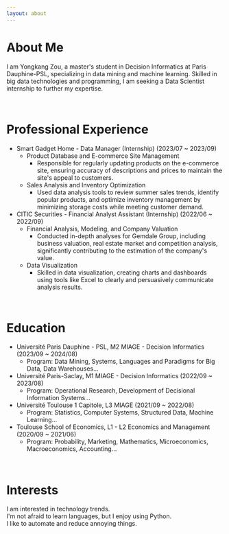 ```yaml
---
layout: about 
---
```


# About Me
I am Yongkang Zou, a master's student in Decision Informatics at Paris Dauphine-PSL, specializing in data mining and machine learning.
Skilled in big data technologies and programming, I am seeking a Data Scientist internship to further my expertise.

<br/>

# Professional Experience
* Smart Gadget Home - Data Manager (Internship) (2023/07 ~ 2023/09)
  * Product Database and E-commerce Site Management
    * Responsible for regularly updating products on the e-commerce site, ensuring accuracy of descriptions and prices to maintain the site's appeal to customers.
  * Sales Analysis and Inventory Optimization
    * Used data analysis tools to review summer sales trends, identify popular products, and optimize inventory management by minimizing storage costs while meeting customer demand.
* CITIC Securities - Financial Analyst Assistant (Internship) (2022/06 ~ 2022/09)
  * Financial Analysis, Modeling, and Company Valuation
    * Conducted in-depth analyses for Gemdale Group, including business valuation, real estate market and competition analysis, significantly contributing to the estimation of the company's value.
  * Data Visualization
    * Skilled in data visualization, creating charts and dashboards using tools like Excel to clearly and persuasively communicate analysis results.

<br/>

# Education
* Université Paris Dauphine - PSL, M2 MIAGE - Decision Informatics (2023/09 ~ 2024/08)
  * Program: Data Mining, Systems, Languages and Paradigms for Big Data, Data Warehouses...
* Université Paris-Saclay, M1 MIAGE - Decision Informatics (2022/09 ~ 2023/08)
  * Program: Operational Research, Development of Decisional Information Systems...
* Université Toulouse 1 Capitole, L3 MIAGE (2021/09 ~ 2022/08)
  * Program: Statistics, Computer Systems, Structured Data, Machine Learning...
* Toulouse School of Economics, L1 - L2 Economics and Management (2020/09 ~ 2021/06)
  * Program: Probability, Marketing, Mathematics, Microeconomics, Macroeconomics, Accounting...

<br/>

# Interests
I am interested in technology trends.  
I'm not afraid to learn languages, but I enjoy using Python.  
I like to automate and reduce annoying things.  
